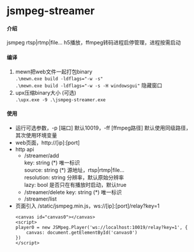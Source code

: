 # jsmpeg-streamer

#### 介绍
jsmpeg rtsp|rtmp|file... h5播放，ffmpeg转码进程启停管理，进程按需启动  

#### 编译

1.  mewn把web文件一起打包binary  
    `.\mewn.exe build -ldflags="-w -s"`  
    `.\mewn.exe build -ldflags="-w -s -H windowsgui"` 隐藏窗口
2.  upx压缩binary大小 (可选)  
    `.\upx.exe -9 .\jsmpeg-streamer.exe`

#### 使用

- 运行可选参数，-p [端口] 默认10019，-ff [ffmpeg路径] 默认使用同级路径，其次使用环境变量
- web页面，http://[ip]:[port]
- http api
  - /streamer/add  
    key: string (\*) 唯一标识  
    source: string (\*) 源地址，rtsp|rtmp|file...  
    resolution: string 分辨率，默认原始分辨率  
    lazy: bool 是否只在有播放时启动，默认true
  - /streamer/delete
    key: string (\*) 唯一标识
  - /streamer/list
- 页面引入 /static/jsmpeg.min.js，ws://[ip]:[port]/relay?key=1  
    ````
    <canvas id="canvas0"></canvas>
    <script>
    player0 = new JSMpeg.Player('ws://localhost:10019/relay?key=1', {
        canvas: document.getElementById('canvas0')
    })
    </script>
    ````
